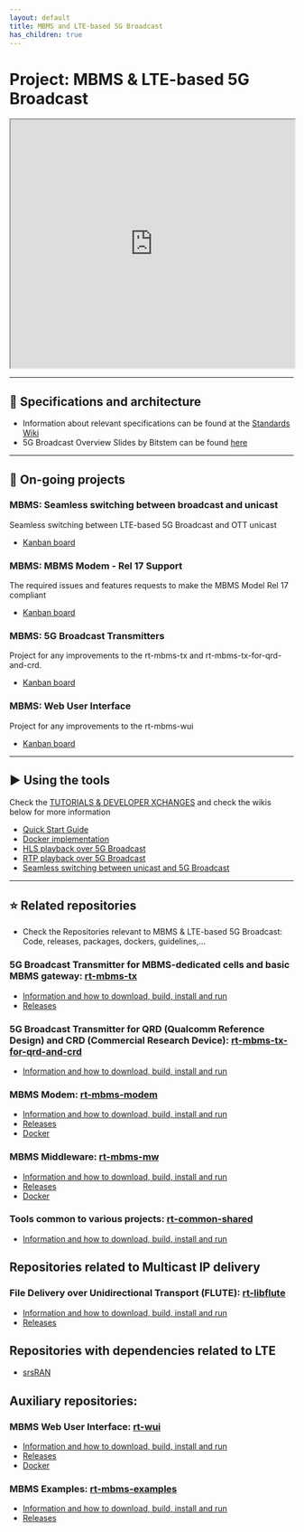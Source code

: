 ```yaml
---
layout: default
title: MBMS and LTE-based 5G Broadcast
has_children: true
---
```


# Project: MBMS & LTE-based 5G Broadcast
<iframe width="100%" height="440" src="https://drive.google.com/file/d/1YL6WtnHjkceQQOjh9Y3MsoscjF1OTpPW/preview"></iframe>

***

## 📑 Specifications and architecture
* Information about relevant specifications can be found at the [Standards Wiki](https://github.com/5G-MAG/Standards/wiki/MBMS-&-LTE-based-5G-Broadcast:-Relevant-Specifications)
* 5G Broadcast Overview Slides by Bitstem can be found [here](https://drive.google.com/file/d/1zkoNpFfhRE91OjFILs7K_t1CJzGoGQLA/view?usp=drive_link)

***

## 🚧 On-going projects
### MBMS: Seamless switching between broadcast and unicast
Seamless switching between LTE-based 5G Broadcast and OTT unicast
* [Kanban board](https://github.com/orgs/5G-MAG/projects/7)

### MBMS: MBMS Modem - Rel 17 Support
The required issues and features requests to make the MBMS Model Rel 17 compliant
* [Kanban board](https://github.com/orgs/5G-MAG/projects/24)

### MBMS: 5G Broadcast Transmitters
Project for any improvements to the rt-mbms-tx and rt-mbms-tx-for-qrd-and-crd.
* [Kanban board](https://github.com/orgs/5G-MAG/projects/29)

### MBMS: Web User Interface
Project for any improvements to the rt-mbms-wui
* [Kanban board](https://github.com/orgs/5G-MAG/projects/28)

***

## ▶️ Using the tools
Check the [TUTORIALS & DEVELOPER XCHANGES](https://www.5g-mag.com/tutorials) and check the wikis below for more information
* [Quick Start Guide](quick-start-guide.md)
* [Docker implementation](docker-implementation.md)
* [HLS playback over 5G Broadcast](Tutorial_1.md)
* [RTP playback over 5G Broadcast](Tutorial_2.md)
* [Seamless switching between unicast and 5G Broadcast](Tutorial_3.md)

***

## ⭐ Related repositories
* Check the Repositories relevant to MBMS & LTE-based 5G Broadcast: Code, releases, packages, dockers, guidelines,...

### 5G Broadcast Transmitter for MBMS-dedicated cells and basic MBMS gateway: [rt-mbms-tx](https://github.com/5G-MAG/rt-mbms-tx)
* [Information and how to download, build, install and run](https://github.com/5G-MAG/rt-mbms-tx#readme)
* [Releases](https://github.com/5G-MAG/rt-mbms-tx/releases)

### 5G Broadcast Transmitter for QRD (Qualcomm Reference Design) and CRD (Commercial Research Device): [rt-mbms-tx-for-qrd-and-crd](https://github.com/5G-MAG/rt-mbms-tx-for-qrd-and-crd)
* [Information and how to download, build, install and run](https://github.com/5G-MAG/rt-mbms-tx-for-qrd-and-crd#readme)

### MBMS Modem: [rt-mbms-modem](https://github.com/5G-MAG/rt-mbms-modem)
* [Information and how to download, build, install and run](https://github.com/5G-MAG/rt-mbms-modem#readme)
* [Releases](https://github.com/5G-MAG/rt-mbms-modem/releases)
* [Docker](https://github.com/5G-MAG/rt-mbms-modem/tree/development/modem)

### MBMS Middleware: [rt-mbms-mw](https://github.com/5G-MAG/rt-mbms-mw)
* [Information and how to download, build, install and run](https://github.com/5G-MAG/rt-mbms-mw#readme)
* [Releases](https://github.com/5G-MAG/rt-mbms-mw/releases)
* [Docker](https://github.com/5G-MAG/rt-mbms-mw/tree/development/middleware)

### Tools common to various projects: [rt-common-shared](https://github.com/5G-MAG/rt-common-shared)
* [Information and how to download, build, install and run](https://github.com/5G-MAG/rt-common-shared#readme)

## Repositories related to Multicast IP delivery
### File Delivery over Unidirectional Transport (FLUTE): [rt-libflute](https://github.com/5G-MAG/rt-libflute)
* [Information and how to download, build, install and run](https://github.com/5G-MAG/rt-libflute#readme)
* [Releases](https://github.com/5G-MAG/rt-libflute/releases)

## Repositories with dependencies related to LTE
* [srsRAN](https://github.com/5G-MAG/srsRAN)

## Auxiliary repositories:
### MBMS Web User Interface: [rt-wui](https://github.com/5G-MAG/rt-wui)
* [Information and how to download, build, install and run](https://github.com/5G-MAG/rt-wui#readme)
* [Releases](https://github.com/5G-MAG/rt-wui/releases)
* [Docker](https://github.com/5G-MAG/rt-wui/tree/development/wui)

### MBMS Examples: [rt-mbms-examples](https://github.com/5G-MAG/rt-mbms-examples)
* [Information and how to download, build, install and run](https://github.com/5G-MAG/rt-mbms-examples#readme)
* [Releases](https://github.com/5G-MAG/rt-mbms-examples/releases)
